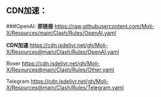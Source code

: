 ## CDN加速：
###OpenAI:
**原链接**
https://raw.githubusercontent.com/Moli-X/Resources/main/Clash/Rules/OpenAI.yaml

**CDN加速**
https://cdn.jsdelivr.net/gh/Moli-X/Resources@main/Clash/Rules/OpenAI.yaml

Boxer
https://cdn.jsdelivr.net/gh/Moli-X/Resources@main/Clash/Rules/Other.yaml

Telegram
https://cdn.jsdelivr.net/gh/Moli-X/Resources@main/Clash/Rules/Telegram.yaml
